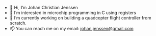 - 👋 Hi, I’m Johan Christian Jenssen
- 👀 I’m interested in microchip programming in C using registers
- 🌱 I’m currently working on building a quadcopter flight controller from scratch.
- 📫 You can reach me on my email: johan.jenssen@gmail.com


